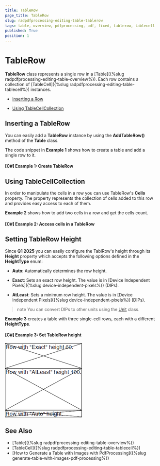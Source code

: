 ```yaml
---
title: TableRow
page_title: TableRow
slug: radpdfprocessing-editing-table-tablerow
tags: table, overview, pdfprocessing, pdf, fixed, tablerow, tablecell
published: True
position: 1
---
```


# TableRow



__TableRow__ class represents a single row in a [Table]({%slug radpdfprocessing-editing-table-overview%}). Each row contains a collection of [TableCell]({%slug radpdfprocessing-editing-table-tablecell%}) instances.
      

* [Inserting a Row](#inserting-a-row-)

* [Using TableCellCollection](#using-tablecellcollection)

## Inserting a TableRow 

You can easily add a __TableRow__ instance by using the __AddTableRow()__ method of the __Table__ class.
        

The code snippet in __Example 1__ shows how to create a table and add a single row to it.
        

#### __[C#] Example 1: Create TableRow__

<snippet id='libraries-pdf-editing-table-tablerow-create-tablerow'/>

## Using TableCellCollection

In order to manipulate the cells in a row you can use TableRow's __Cells__ property. The property represents the collection of cells added to this row and provides easy access to each of them.
        

__Example 2__ shows how to add two cells in a row and get the cells count.
        

#### __[C#] Example 2: Access cells in a TableRow__

<snippet id='libraries-pdf-editing-table-tablerow-add-cells'/>

## Setting TableRow Height

Since **Q1 2025** you can easily configure the TablRow's height through its **Height** property which accepts the following options defined in the **HeightType** enum:     

* __Auto__: Automatically determines the row height.
            
* __Exact__: Sets an exact row height. The value is in [Device Independent Pixels]({%slug device-independent-pixels%}) (DIPs).      

* __AtLeast__: Sets a minimum row height. The value is in [Device Independent Pixels]({%slug device-independent-pixels%}) (DIPs).

>note You can convert DIPs to other units using the [Unit](https://docs.telerik.com/devtools/document-processing/api/Telerik.Windows.Documents.Media.Unit.html) class.
            
__Example 3__ creates a table with three single-cell rows, each with a different **HeightType**.
        
#### __[C#] Example 3: Set TableRow height__

<snippet id='libraries-pdf-editing-table-tablerow-set-tablerow-height'/>

![Rad Pdf Processing Editing TableRow Height](images/RadPdfProcessing_Editing_TableRow_Height.png)

## See Also

 * [Table]({%slug radpdfprocessing-editing-table-overview%})
 * [TableCell]({%slug radpdfprocessing-editing-table-tablecell%})
 * [How to Generate a Table with Images with PdfProcessing]({%slug generate-table-with-images-pdf-processing%})
